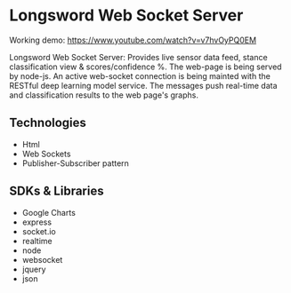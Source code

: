 # Longsword Web Socket Server #

Working demo: https://www.youtube.com/watch?v=v7hvOyPQ0EM

Longsword Web Socket Server: Provides live sensor data feed, stance classification view & scores/confidence %. The web-page is being served by node-js. An active web-socket connection is being mainted with the RESTful deep learning model service. The messages push real-time data and classification results to the web page's graphs.

## Technologies
- Html
- Web Sockets
- Publisher-Subscriber pattern

## SDKs & Libraries
- Google Charts
- express
- socket.io
- realtime
- node
- websocket
- jquery
- json